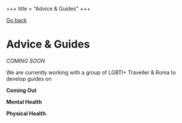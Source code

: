 +++
title = "Advice & Guides"
+++

[Go back](/home)

# Advice & Guides

*COMING SOON* 

We are currently working with a group of LGBTI+ Traveller & Roma to develop guides on 

**Coming Out** 

**Mental Health**

**Physical Health**.